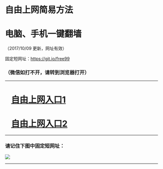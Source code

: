 ﻿# 自由上网简易方法

# 电脑、手机一键翻墙

（2017/10/09 更新，网址有效）

固定短网址：https://git.io/free99

### （微信如打不开，请转到浏览器打开）


***





# &nbsp;&nbsp; <a href="http://ft1116729037.fwq-tz-1001.info/fwqtz01.html?t=100900123333 " target="_blank">自由上网入口1</a>
# &nbsp;&nbsp; <a href="http://ft2718923857.fwq-tz-1002.info/fwqtz02.html?t=100900131176 " target="_blank">自由上网入口2</a>
***

### 请记住下图中固定短网址：

<img src="https://s3-us-west-2.amazonaws.com/fwq-1001/yjfq-20170905okok.png" /> 


***

